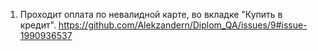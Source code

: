 1. Проходит оплата по невалидной карте, во вкладке "Купить в кредит". https://github.com/Alekzandern/Diplom_QA/issues/9#issue-1990936537
